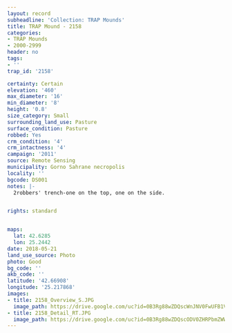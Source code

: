 ```yaml
---
layout: record
subheadline: 'Collection: TRAP Mounds'
title: TRAP Mound - 2158
categories:
- TRAP Mounds
- 2000-2999
header: no
tags:
- ''
trap_id: '2158'

certainty: Certain
elevation: '460'
max_diameter: '16'
min_diameter: '8'
height: '0.8'
size_category: Small
surrounding_land_use: Pasture
surface_condition: Pasture
robbed: Yes
crm_condition: '4'
crm_intactness: '4'
campaign: '2011'
source: Remote Sensing
municipality: Gorno Sahrane necropolis
locality: ''
bgcode: DS001
notes: |-
  2robbers' trench-one on the top, one on the side.


rights: standard


maps:
  lat: 42.6285
  lon: 25.2442
date: 2018-05-21
land_use_source: Photo
photo: Good
bg_code: ''
akb_code: ''
latitude: '42.66908'
longitude: '25.217868'
images:
- title: 2158_Overview_S.JPG
  image_path: https://drive.google.com/uc?id=0B3Rg88wZDQscWnJNV0FwUFB1VDg
- title: 2158_Detail_RT.JPG
  image_path: https://drive.google.com/uc?id=0B3Rg88wZDQscODV0ZHRPbmZWWE0
---
```

